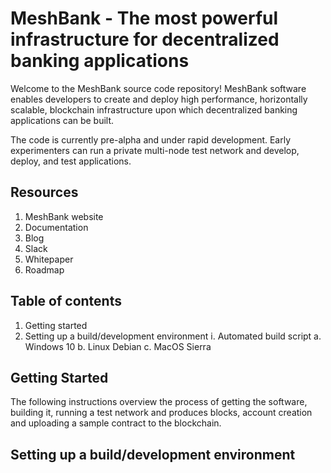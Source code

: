 # MeshBank - The most powerful infrastructure for decentralized banking applications

Welcome to the MeshBank source code repository! MeshBank software enables developers to create and deploy high performance, horizontally scalable, blockchain infrastructure upon which decentralized banking applications can be built.

The code is currently pre-alpha and under rapid development. Early experimenters can run a private multi-node test network and develop, deploy, and test applications.

## Resources
  1. MeshBank website
  2. Documentation
  3. Blog
  4. Slack
  5. Whitepaper
  6. Roadmap

## Table of contents
  1. Getting started
  2. Setting up a build/development environment
    i. Automated build script
      a. Windows 10
      b. Linux Debian
      c. MacOS Sierra
  
## Getting Started
  
  The following instructions overview the process of getting the software, building it, running a test network and produces blocks, account creation and uploading a sample contract to the blockchain.
  
## Setting up a build/development environment
